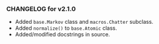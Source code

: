 ### CHANGELOG for v2.1.0  

* Added `base.Markov` class and `macros.Chatter` subclass.
* Added `normalize()` to `base.Atomic` class.
* Added/modified docstrings in source.
